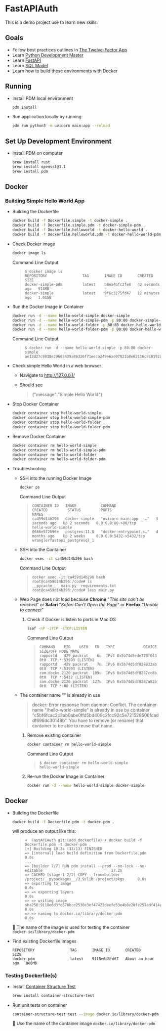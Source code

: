 # FastAPIAuth
This is a demo project use to learn new skills.

## Goals
- Follow best practices outlines in [The Twelve-Factor App](https://12factor.net/)
- Learn [Python Development Master](https://pdm.fming.dev/)
- Learn [FastAPI](https://fastapi.tiangolo.com/)
- Learn [SQL Model](https://sqlmodel.tiangolo.com/)
- Learn how to build these environments with Docker

## Running
- Install PDM local environment

  ```sh
  pdm install
  ```

- Run application locally by running:

  ```sh
  pdm run python3 -m uvicorn main:app --reload
  ```

## Set Up Development Environment

- Install PDM on computer

  ```sh
  brew install rust
  brew install openssl@1.1
  brew install pdm
  ```

## Docker

### Building Simple Hello World App

- Building the Dockerfile

  ```sh
  docker build -f Dockerfile.simple -t docker-simple .
  docker build -f Dockerfile.simple.pdm -t docker-simple-pdm .
  docker build -f Dockerfile.helloworld -t docker-hello-world .
  docker build -f Dockerfile.helloworld.pdm -t docker-hello-world-pdm .
  ```

- Check Docker image

  ```sh
  docker image ls
  ```

  Command Line Output

    >```
    >$ docker image ls
    >REPOSITORY                TAG       IMAGE ID       CREATED          SIZE
    >docker-simple-pdm         latest    b8ea46fc3fe8   42 seconds ago   914MB
    >docker-simple             latest    9f6c3275fd47   12 minutes ago   1.01GB
    >```


- Run the Docker Image in Container

  ```sh
  docker run -d --name hello-world-simple docker-simple
  docker run -d --name hello-world-simple-pdm -p 80:80 docker-simple-pdm
  docker run -d --name hello-world-folder -p 80:80 docker-hello-world
  docker run -d --name hello-world-folder-pdm -p 80:80 docker-hello-world-pdm
  ```

  Command Line Output

    >```
    >$ docker run -d --name hello-world-simple -p 80:80 docker-simple
    >ae13d27c9838e29663439a86326f71eeca249e6ae07021b8e62116c8c0192a9d
    >```

- Check simple Hello World in a web browser

  - Navigate to http://127.0.0.1/

  - Should see

    >{"message":"Simple Hello World"}

- Stop Docker Container

  ```sh
  docker container stop hello-world-simple
  docker container stop hello-world-simple-pdm
  docker container stop hello-world-folder
  docker container stop hello-world-folder-pdm
  ```

- Remove Docker Container

  ```sh
  docker container rm hello-world-simple
  docker container rm hello-world-simple-pdm
  docker container rm hello-world-folder
  docker container rm hello-world-folder-pdm
  ```
  
- Troubleshooting

  - SSH into the running Docker Image

    ```sh
    docker ps
    ```

    Command Line Output

    >```docker ps
    >CONTAINER ID   IMAGE           COMMAND                  CREATED         STATUS         PORTS                    NAMES
    >ca459d14b296   docker-simple   "uvicorn main:app --…"   3 seconds ago   Up 2 seconds   0.0.0.0:80->80/tcp       hello-world-simple
    >0666e572696e   postgres:11.8   "docker-entrypoint.s…"   4 months ago    Up 2 weeks     0.0.0.0:5432->5432/tcp   wranglerfastapi_postgresql_1
    >```

  - SSH into the Container

    ```sh
    docker exec -it ca459d14b296 bash
    ```

    Command Line Output

    >```
    >docker exec -it ca459d14b296 bash
    >root@ca459d14b296:/code# ls
    >__pycache__  main.py  requirements.txt
    >root@ca459d14b296:/code# less main.py 
    >```


  - Web Page does not load because **Chrome** "_This site can’t be reached_" or **Safari** "_Safari Can't Open the Page_" or **Firefox** "_Unable to connect_"

    1. Check if Docker is listen to ports in Mac OS

       ```sh
       lsof -nP -iTCP -sTCP:LISTEN
       ```

       Command Line Output

        >```
        >COMMAND    PID    USER   FD   TYPE             DEVICE SIZE/OFF NODE NAME
        >rapportd   429 packrat    6u  IPv4 0x5b74d5ede773f043      0t0  TCP *:53993 (LISTEN)
        >rapportd   429 packrat    7u  IPv6 0x5b74d5df828833ab      0t0  TCP *:53993 (LISTEN)
        >com.docke 2120 packrat  109u  IPv6 0x5b74d5df8287cc8b      0t0  TCP *:5432 (LISTEN)
        >com.docke 2120 packrat  127u  IPv6 0x5b74d5df8287a82b      0t0  TCP *:80 (LISTEN)
        >```


  - The container name "<container>" is already in use

    >docker: Error response from daemon: Conflict. The container name "/hello-world-simple" is already in use by container "c5bf6fcac2c3ab0abe0ffd5bd409c2fcc92c5e721528506fcaddf696dc30148b". You have to remove (or rename) that container to be able to reuse that name.

    1. Remove existing container

       ```sh
       docker container rm hello-world-simple
       ```

       Command Line Output

        >```
        >$ docker container rm hello-world-simple
        >hello-world-simple
        >```

    2. Re-run the Docker Image in Container

        ```sh
        docker run -d --name hello-world-simple docker-simple
        ```

## Docker

- Building the Dockerfile

  ```sh
  docker build -f Dockerfile.pdm -t docker-pdm .
  ```

  will produce an output like this:

  >```
  >➜  FastAPIAuth git:(add_dockerfile) ✗ docker build -f Dockerfile.pdm -t docker-pdm .
  >[+] Building 18.3s (13/13) FINISHED                                                   
  > => [internal] load build definition from Dockerfile.pdm                                        0.0s
  > ...
  > => [builder 7/7] RUN pdm install --prod --no-lock --no-editable                               17.2s
  > => CACHED [stage-1 2/2] COPY --from=builder /project/__pypackages__/3.9/lib /project/pkgs      0.0s 
  > => exporting to image                                                                          0.0s 
  > => => exporting layers                                                                         0.0s 
  > => => writing image sha256:9118e6d3fd678bce2530e3ef47422deefe53e4b8e20fe257adf414cf0d627edb    0.0s 
  > => => naming to docker.io/library/docker-pdm                                                   0.0s 
  >```

  🔑 The name of the image is used for testing the container `docker.io/library/docker-pdm`

- Find existing Dockerfile images

  ```docker image ls
  REPOSITORY                TAG       IMAGE ID       CREATED             SIZE
  docker-pdm                latest    9118e6d3fd67   About an hour ago   988MB
  ```

### Testing Dockerfile(s)

- Install [Container Structure Test](https://github.com/GoogleContainerTools/container-structure-test)

  ```sh
  brew install container-structure-test
  ```

- Run unit tests on container

  ```sh
  container-structure-test test --image docker.io/library/docker-pdm --config unit-test-dockerfile-pdm.yaml
  ```

  🔑 Use the name of the container image `docker.io/library/docker-pdm`

